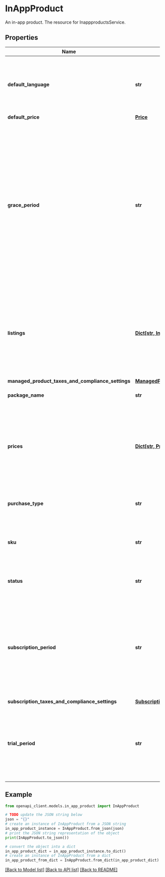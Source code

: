 # InAppProduct

An in-app product. The resource for InappproductsService.

## Properties

Name | Type | Description | Notes
------------ | ------------- | ------------- | -------------
**default_language** | **str** | Default language of the localized data, as defined by BCP-47. e.g. \&quot;en-US\&quot;. | [optional] 
**default_price** | [**Price**](Price.md) |  | [optional] 
**grace_period** | **str** | Grace period of the subscription, specified in ISO 8601 format. Allows developers to give their subscribers a grace period when the payment for the new recurrence period is declined. Acceptable values are P0D (zero days), P3D (three days), P7D (seven days), P14D (14 days), and P30D (30 days). | [optional] 
**listings** | [**Dict[str, InAppProductListing]**](InAppProductListing.md) | List of localized title and description data. Map key is the language of the localized data, as defined by BCP-47, e.g. \&quot;en-US\&quot;. | [optional] 
**managed_product_taxes_and_compliance_settings** | [**ManagedProductTaxAndComplianceSettings**](ManagedProductTaxAndComplianceSettings.md) |  | [optional] 
**package_name** | **str** | Package name of the parent app. | [optional] 
**prices** | [**Dict[str, Price]**](Price.md) | Prices per buyer region. None of these can be zero, as in-app products are never free. Map key is region code, as defined by ISO 3166-2. | [optional] 
**purchase_type** | **str** | The type of the product, e.g. a recurring subscription. | [optional] 
**sku** | **str** | Stock-keeping-unit (SKU) of the product, unique within an app. | [optional] 
**status** | **str** | The status of the product, e.g. whether it&#39;s active. | [optional] 
**subscription_period** | **str** | Subscription period, specified in ISO 8601 format. Acceptable values are P1W (one week), P1M (one month), P3M (three months), P6M (six months), and P1Y (one year). | [optional] 
**subscription_taxes_and_compliance_settings** | [**SubscriptionTaxAndComplianceSettings**](SubscriptionTaxAndComplianceSettings.md) |  | [optional] 
**trial_period** | **str** | Trial period, specified in ISO 8601 format. Acceptable values are anything between P7D (seven days) and P999D (999 days). | [optional] 

## Example

```python
from openapi_client.models.in_app_product import InAppProduct

# TODO update the JSON string below
json = "{}"
# create an instance of InAppProduct from a JSON string
in_app_product_instance = InAppProduct.from_json(json)
# print the JSON string representation of the object
print(InAppProduct.to_json())

# convert the object into a dict
in_app_product_dict = in_app_product_instance.to_dict()
# create an instance of InAppProduct from a dict
in_app_product_from_dict = InAppProduct.from_dict(in_app_product_dict)
```
[[Back to Model list]](../README.md#documentation-for-models) [[Back to API list]](../README.md#documentation-for-api-endpoints) [[Back to README]](../README.md)



